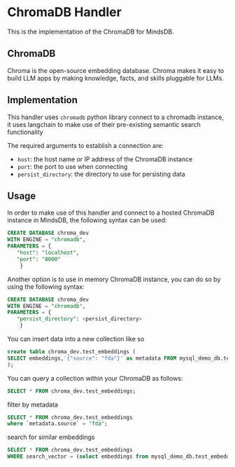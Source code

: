# ChromaDB Handler

This is the implementation of the ChromaDB for MindsDB.

## ChromaDB

Chroma is the open-source embedding database. Chroma makes it easy to build LLM apps by making knowledge, facts, and skills pluggable for LLMs.

## Implementation

This handler uses `chromadb` python library connect to a chromadb instance, it uses langchain to make use of their pre-existing semantic search functionality

The required arguments to establish a connection are:

* `host`: the host name or IP address of the ChromaDB instance
* `port`: the port to use when connecting
* `persist_directory`: the directory to use for persisting data


## Usage

In order to make use of this handler and connect to a hosted ChromaDB instance in MindsDB, the following syntax can be used:

```sql
CREATE DATABASE chroma_dev
WITH ENGINE = "chromadb",
PARAMETERS = {
   "host": "localhost",
   "port": "8000"
    }
```

Another option is to use in memory ChromaDB instance, you can do so by using the following syntax:

```sql
CREATE DATABASE chroma_dev
WITH ENGINE = "chromadb",
PARAMETERS = {
   "persist_directory": <persist_directory>
    }
```

You can insert data into a new collection like so

```sql
create table chroma_dev.test_embeddings (
SELECT embeddings,'{"source": "fda"}' as metadata FROM mysql_demo_db.test_embeddings
);
```

You can query a collection within your ChromaDB as follows:

```sql
SELECT * FROM chroma_dev.test_embeddings;
```

filter by metadata

```sql
SELECT * FROM chroma_dev.test_embeddings
where `metadata.source` = "fda";
```

search for similar embeddings

```sql
SELECT * FROM chroma_dev.test_embeddings
WHERE search_vector = (select embeddings from mysql_demo_db.test_embeddings limit 1);
```
